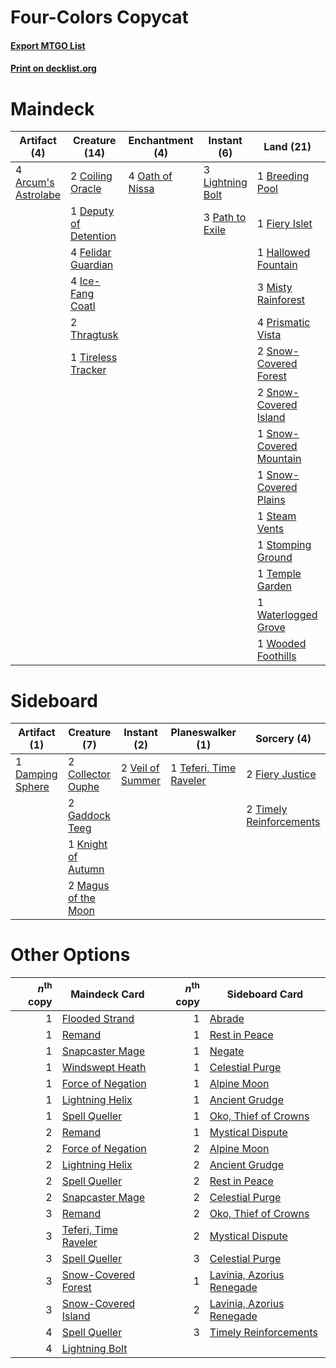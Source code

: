 # Four-Colors Copycat

#### [Export MTGO List](../collection/Four-Colors%20Copycat/Four-Colors%20Copycat.txt)
#### [Print on decklist.org](http://decklist.org/?deckmain=4%09Arcum's%20Astrolabe%0A1%09Breeding%20Pool%0A2%09Coiling%20Oracle%0A1%09Deputy%20of%20Detention%0A4%09Felidar%20Guardian%0A1%09Fiery%20Islet%0A1%09Hallowed%20Fountain%0A4%09Ice-Fang%20Coatl%0A1%09Jace,%20the%20Mind%20Sculptor%0A3%09Lightning%20Bolt%0A3%09Misty%20Rainforest%0A4%09Oath%20of%20Nissa%0A2%09Oko,%20Thief%20of%20Crowns%0A3%09Path%20to%20Exile%0A4%09Prismatic%20Vista%0A4%09Saheeli%20Rai%0A2%09Snow-Covered%20Forest%0A2%09Snow-Covered%20Island%0A1%09Snow-Covered%20Mountain%0A1%09Snow-Covered%20Plains%0A1%09Steam%20Vents%0A1%09Stomping%20Ground%0A2%09Teferi,%20Time%20Raveler%0A1%09Temple%20Garden%0A2%09Thragtusk%0A1%09Tireless%20Tracker%0A1%09Waterlogged%20Grove%0A1%09Wooded%20Foothills%0A2%09Wrenn%20and%20Six&deckside=2%09Collector%20Ouphe%0A1%09Damping%20Sphere%0A2%09Fiery%20Justice%0A2%09Gaddock%20Teeg%0A1%09Knight%20of%20Autumn%0A2%09Magus%20of%20the%20Moon%0A1%09Teferi,%20Time%20Raveler%0A2%09Timely%20Reinforcements%0A2%09Veil%20of%20Summer)
# Maindeck

|                                         Artifact (4)                                         |                                         Creature (14)                                          |                                     Enchantment (4)                                      |                                       Instant (6)                                        |                                            Land (21)                                             |                                         Planeswalker (11)                                          |
|----------------------------------------------------------------------------------------------|------------------------------------------------------------------------------------------------|------------------------------------------------------------------------------------------|------------------------------------------------------------------------------------------|--------------------------------------------------------------------------------------------------|----------------------------------------------------------------------------------------------------|
|4 [Arcum's Astrolabe](http://gatherer.wizards.com/Pages/Card/Details.aspx?multiverseid=464169)|2 [Coiling Oracle](http://gatherer.wizards.com/Pages/Card/Details.aspx?multiverseid=405176)     |4 [Oath of Nissa](http://gatherer.wizards.com/Pages/Card/Details.aspx?multiverseid=407650)|3 [Lightning Bolt](http://gatherer.wizards.com/Pages/Card/Details.aspx?multiverseid=806)  |1 [Breeding Pool](http://gatherer.wizards.com/Pages/Card/Details.aspx?multiverseid=97088)         |1 [Jace, the Mind Sculptor](http://gatherer.wizards.com/Pages/Card/Details.aspx?multiverseid=442051)|
|                                                                                              |1 [Deputy of Detention](http://gatherer.wizards.com/Pages/Card/Details.aspx?multiverseid=457309)|                                                                                          |3 [Path to Exile](http://gatherer.wizards.com/Pages/Card/Details.aspx?multiverseid=220511)|1 [Fiery Islet](http://gatherer.wizards.com/Pages/Card/Details.aspx?multiverseid=464187)          |2 [Oko, Thief of Crowns](http://gatherer.wizards.com/Pages/Card/Details.aspx?multiverseid=473159)   |
|                                                                                              |4 [Felidar Guardian](http://gatherer.wizards.com/Pages/Card/Details.aspx?multiverseid=423686)   |                                                                                          |                                                                                          |1 [Hallowed Fountain](http://gatherer.wizards.com/Pages/Card/Details.aspx?multiverseid=97071)     |4 [Saheeli Rai](http://gatherer.wizards.com/Pages/Card/Details.aspx?multiverseid=417759)            |
|                                                                                              |4 [Ice-Fang Coatl](http://gatherer.wizards.com/Pages/Card/Details.aspx?multiverseid=464152)     |                                                                                          |                                                                                          |3 [Misty Rainforest](http://gatherer.wizards.com/Pages/Card/Details.aspx?multiverseid=405102)     |2 [Teferi, Time Raveler](http://gatherer.wizards.com/Pages/Card/Details.aspx?multiverseid=461148)   |
|                                                                                              |2 [Thragtusk](http://gatherer.wizards.com/Pages/Card/Details.aspx?multiverseid=430614)          |                                                                                          |                                                                                          |4 [Prismatic Vista](http://gatherer.wizards.com/Pages/Card/Details.aspx?multiverseid=464193)      |2 [Wrenn and Six](http://gatherer.wizards.com/Pages/Card/Details.aspx?multiverseid=464166)          |
|                                                                                              |1 [Tireless Tracker](http://gatherer.wizards.com/Pages/Card/Details.aspx?multiverseid=409997)   |                                                                                          |                                                                                          |2 [Snow-Covered Forest](http://gatherer.wizards.com/Pages/Card/Details.aspx?multiverseid=121192)  |                                                                                                    |
|                                                                                              |                                                                                                |                                                                                          |                                                                                          |2 [Snow-Covered Island](http://gatherer.wizards.com/Pages/Card/Details.aspx?multiverseid=121130)  |                                                                                                    |
|                                                                                              |                                                                                                |                                                                                          |                                                                                          |1 [Snow-Covered Mountain](http://gatherer.wizards.com/Pages/Card/Details.aspx?multiverseid=121233)|                                                                                                    |
|                                                                                              |                                                                                                |                                                                                          |                                                                                          |1 [Snow-Covered Plains](http://gatherer.wizards.com/Pages/Card/Details.aspx?multiverseid=121267)  |                                                                                                    |
|                                                                                              |                                                                                                |                                                                                          |                                                                                          |1 [Steam Vents](http://gatherer.wizards.com/Pages/Card/Details.aspx?multiverseid=405109)          |                                                                                                    |
|                                                                                              |                                                                                                |                                                                                          |                                                                                          |1 [Stomping Ground](http://gatherer.wizards.com/Pages/Card/Details.aspx?multiverseid=405110)      |                                                                                                    |
|                                                                                              |                                                                                                |                                                                                          |                                                                                          |1 [Temple Garden](http://gatherer.wizards.com/Pages/Card/Details.aspx?multiverseid=405112)        |                                                                                                    |
|                                                                                              |                                                                                                |                                                                                          |                                                                                          |1 [Waterlogged Grove](http://gatherer.wizards.com/Pages/Card/Details.aspx?multiverseid=464198)    |                                                                                                    |
|                                                                                              |                                                                                                |                                                                                          |                                                                                          |1 [Wooded Foothills](http://gatherer.wizards.com/Pages/Card/Details.aspx?multiverseid=405116)     |                                                                                                    |


# Sideboard

|                                       Artifact (1)                                        |                                         Creature (7)                                         |                                        Instant (2)                                        |                                        Planeswalker (1)                                         |                                           Sorcery (4)                                            |
|-------------------------------------------------------------------------------------------|----------------------------------------------------------------------------------------------|-------------------------------------------------------------------------------------------|-------------------------------------------------------------------------------------------------|--------------------------------------------------------------------------------------------------|
|1 [Damping Sphere](http://gatherer.wizards.com/Pages/Card/Details.aspx?multiverseid=443101)|2 [Collector Ouphe](http://gatherer.wizards.com/Pages/Card/Details.aspx?multiverseid=464107)  |2 [Veil of Summer](http://gatherer.wizards.com/Pages/Card/Details.aspx?multiverseid=466952)|1 [Teferi, Time Raveler](http://gatherer.wizards.com/Pages/Card/Details.aspx?multiverseid=461148)|2 [Fiery Justice](http://gatherer.wizards.com/Pages/Card/Details.aspx?multiverseid=376332)        |
|                                                                                           |2 [Gaddock Teeg](http://gatherer.wizards.com/Pages/Card/Details.aspx?multiverseid=140188)     |                                                                                           |                                                                                                 |2 [Timely Reinforcements](http://gatherer.wizards.com/Pages/Card/Details.aspx?multiverseid=220074)|
|                                                                                           |1 [Knight of Autumn](http://gatherer.wizards.com/Pages/Card/Details.aspx?multiverseid=452933) |                                                                                           |                                                                                                 |                                                                                                  |
|                                                                                           |2 [Magus of the Moon](http://gatherer.wizards.com/Pages/Card/Details.aspx?multiverseid=136152)|                                                                                           |                                                                                                 |                                                                                                  |


# Other Options

|*n*<sup>th</sup> copy|                                         Maindeck Card                                         |*n*<sup>th</sup> copy|                                           Sideboard Card                                           |
|--------------------:|-----------------------------------------------------------------------------------------------|--------------------:|----------------------------------------------------------------------------------------------------|
|                    1|[Flooded Strand](http://gatherer.wizards.com/Pages/Card/Details.aspx?multiverseid=405098)      |                    1|[Abrade](http://gatherer.wizards.com/Pages/Card/Details.aspx?multiverseid=430772)                   |
|                    1|[Remand](http://gatherer.wizards.com/Pages/Card/Details.aspx?multiverseid=380255)              |                    1|[Rest in Peace](http://gatherer.wizards.com/Pages/Card/Details.aspx?multiverseid=442021)            |
|                    1|[Snapcaster Mage](http://gatherer.wizards.com/Pages/Card/Details.aspx?multiverseid=227676)     |                    1|[Negate](http://gatherer.wizards.com/Pages/Card/Details.aspx?multiverseid=423707)                   |
|                    1|[Windswept Heath](http://gatherer.wizards.com/Pages/Card/Details.aspx?multiverseid=405115)     |                    1|[Celestial Purge](http://gatherer.wizards.com/Pages/Card/Details.aspx?multiverseid=183055)          |
|                    1|[Force of Negation](http://gatherer.wizards.com/Pages/Card/Details.aspx?multiverseid=464001)   |                    1|[Alpine Moon](http://gatherer.wizards.com/Pages/Card/Details.aspx?multiverseid=447264)              |
|                    1|[Lightning Helix](http://gatherer.wizards.com/Pages/Card/Details.aspx?multiverseid=249386)     |                    1|[Ancient Grudge](http://gatherer.wizards.com/Pages/Card/Details.aspx?multiverseid=235600)           |
|                    1|[Spell Queller](http://gatherer.wizards.com/Pages/Card/Details.aspx?multiverseid=414494)       |                    1|[Oko, Thief of Crowns](http://gatherer.wizards.com/Pages/Card/Details.aspx?multiverseid=473159)     |
|                    2|[Remand](http://gatherer.wizards.com/Pages/Card/Details.aspx?multiverseid=380255)              |                    1|[Mystical Dispute](http://gatherer.wizards.com/Pages/Card/Details.aspx?multiverseid=473020)         |
|                    2|[Force of Negation](http://gatherer.wizards.com/Pages/Card/Details.aspx?multiverseid=464001)   |                    2|[Alpine Moon](http://gatherer.wizards.com/Pages/Card/Details.aspx?multiverseid=447264)              |
|                    2|[Lightning Helix](http://gatherer.wizards.com/Pages/Card/Details.aspx?multiverseid=249386)     |                    2|[Ancient Grudge](http://gatherer.wizards.com/Pages/Card/Details.aspx?multiverseid=235600)           |
|                    2|[Spell Queller](http://gatherer.wizards.com/Pages/Card/Details.aspx?multiverseid=414494)       |                    2|[Rest in Peace](http://gatherer.wizards.com/Pages/Card/Details.aspx?multiverseid=442021)            |
|                    2|[Snapcaster Mage](http://gatherer.wizards.com/Pages/Card/Details.aspx?multiverseid=227676)     |                    2|[Celestial Purge](http://gatherer.wizards.com/Pages/Card/Details.aspx?multiverseid=183055)          |
|                    3|[Remand](http://gatherer.wizards.com/Pages/Card/Details.aspx?multiverseid=380255)              |                    2|[Oko, Thief of Crowns](http://gatherer.wizards.com/Pages/Card/Details.aspx?multiverseid=473159)     |
|                    3|[Teferi, Time Raveler](http://gatherer.wizards.com/Pages/Card/Details.aspx?multiverseid=461148)|                    2|[Mystical Dispute](http://gatherer.wizards.com/Pages/Card/Details.aspx?multiverseid=473020)         |
|                    3|[Spell Queller](http://gatherer.wizards.com/Pages/Card/Details.aspx?multiverseid=414494)       |                    3|[Celestial Purge](http://gatherer.wizards.com/Pages/Card/Details.aspx?multiverseid=183055)          |
|                    3|[Snow-Covered Forest](http://gatherer.wizards.com/Pages/Card/Details.aspx?multiverseid=121192) |                    1|[Lavinia, Azorius Renegade](http://gatherer.wizards.com/Pages/Card/Details.aspx?multiverseid=457333)|
|                    3|[Snow-Covered Island](http://gatherer.wizards.com/Pages/Card/Details.aspx?multiverseid=121130) |                    2|[Lavinia, Azorius Renegade](http://gatherer.wizards.com/Pages/Card/Details.aspx?multiverseid=457333)|
|                    4|[Spell Queller](http://gatherer.wizards.com/Pages/Card/Details.aspx?multiverseid=414494)       |                    3|[Timely Reinforcements](http://gatherer.wizards.com/Pages/Card/Details.aspx?multiverseid=220074)    |
|                    4|[Lightning Bolt](http://gatherer.wizards.com/Pages/Card/Details.aspx?multiverseid=806)         |                     |                                                                                                    |

